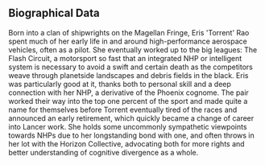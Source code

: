 ## Biographical Data

Born into a clan of shipwrights on the Magellan Fringe, Eris 'Torrent' Rao spent much of her early life in and around high-performance aerospace vehicles, often as a pilot.  She eventually worked up to the big leagues: The Flash Circuit, a motorsport so fast that an integrated NHP or intelligent system is necessary to avoid a swift and certain death as the competitors weave through planetside landscapes and debris fields in the black.  Eris was particularly good at it, thanks both to personal skill and a deep connection with her NHP, a derivative of the Phoenix cognome.  The pair worked their way into the top one percent of the sport and made quite a name for themselves before Torrent eventually tired of the races and announced an early retirement, which quickly became a change of career into Lancer work.  She holds some uncommonly sympathetic viewpoints towards NHPs due to her longstanding bond with one, and often throws in her lot with the Horizon Collective, advocating both for more rights and better understanding of cognitive divergence as a whole.